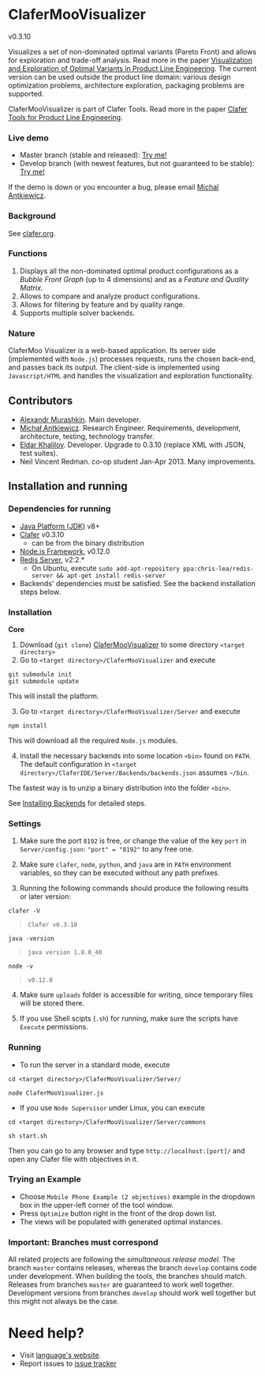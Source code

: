 ClaferMooVisualizer
===================

v0.3.10

Visualizes a set of non-dominated optimal variants (Pareto Front) and allows for exploration and trade-off analysis.
Read more in the paper [Visualization and Exploration of Optimal Variants in Product Line Engineering](http://gsd.uwaterloo.ca/publications/view/528). The current version can be used outside the product line domain: various design optimization problems, architecture exploration, packaging problems are supported.

ClaferMooVisualizer is part of Clafer Tools.
Read more in the paper [Clafer Tools for Product Line Engineering](http://gsd.uwaterloo.ca/publications/view/519).

### Live demo

* Master branch (stable and released): [Try me!](http://t3-necsis.cs.uwaterloo.ca:8092/)
* Develop branch (with newest features, but not guaranteed to be stable): [Try me!](http://t3-necsis.cs.uwaterloo.ca:8192/)

If the demo is down or you encounter a bug, please email [Michal Antkiewicz](mailto:mantkiew@gsd.uwaterloo.ca).

### Background

See [clafer.org](http://clafer.org).

### Functions

1. Displays all the non-dominated optimal product configurations as a *Bubble Front Graph* (up to 4 dimensions) and as a *Feature and Quality Matrix*.
2. Allows to compare and analyze product configurations.
3. Allows for filtering by feature and by quality range.
4. Supports multiple solver backends.

### Nature

ClaferMoo Visualizer is a web-based application.
Its server side (implemented with `Node.js`) processes requests, runs the chosen back-end, and passes back its output.
The client-side is implemented using `Javascript/HTML` and handles the visualization and exploration functionality.

Contributors
------------

* [Alexandr Murashkin](http://gsd.uwaterloo.ca/amurashk). Main developer.
* [Michał Antkiewicz](http://gsd.uwaterloo.ca/mantkiew). Research Engineer. Requirements, development, architecture, testing, technology transfer.
* [Eldar Khalilov](http://gsd.uwaterloo.ca/ekhalilov). Developer. Upgrade to 0.3.10 (replace XML with JSON, test suites).
* Neil Vincent Redman. co-op student Jan-Apr 2013. Many improvements.

Installation and running
------------------------

### Dependencies for running

* [Java Platform (JDK)](http://www.oracle.com/technetwork/java/javase/downloads/index.html) v8+
* [Clafer](https://github.com/gsdlab/clafer) v0.3.10
  * can be from the binary distribution
* [Node.js Framework](http://nodejs.org/download/), v0.12.0
* [Redis Server](https://launchpad.net/~chris-lea/+archive/ubuntu/redis-server), v2:2.*
  * On Ubuntu, execute `sudo add-apt-repository ppa:chris-lea/redis-server && apt-get install redis-server`
* Backends' dependencies must be satisfied. See the backend installation steps below.

### Installation

**Core**

1. Download (`git clone`) [ClaferMooVisualizer](https://github.com/gsdlab/ClaferMooVisualizer) to some directory `<target directory>`
2. Go to `<target directory>/ClaferMooVisualizer` and execute

```
git submodule init
git submodule update
```

This will install the platform.

3. Go to `<target directory>/ClaferMooVisualizer/Server` and execute

`npm install`

This will download all the required `Node.js` modules.

4. Install the necessary backends into some location `<bin>` found on `PATH`. The default configuration in `<target directory>/ClaferIDE/Server/Backends/backends.json` assumes `~/bin`.

The fastest way is to unzip a binary distribution into the folder `<bin>`.

See [Installing Backends](https://github.com/gsdlab/ClaferToolsUICommonPlatform#backends) for detailed steps.

### Settings

1. Make sure the port `8192` is free, or change the value of the key `port` in `Server/config.json`:
`"port" = "8192"` to any free one.

2. Make sure `clafer`, `node`, `python`, and `java` are in `PATH` environment variables, so they can be executed without any path prefixes.

3. Running the following commands should produce the following results or later version:

`clafer -V`

> `Clafer v0.3.10`

`java -version`

> `java version 1.8.0_40`

`node -v`

> `v0.12.0`

4. Make sure `uploads` folder is accessible for writing, since temporary files will be stored there.

5. If you use Shell scipts (`.sh`) for running, make sure the scripts have `Execute` permissions.

### Running

* To run the server in a standard mode, execute

`cd <target directory>/ClaferMooVisualizer/Server/`

`node ClaferMooVisualizer.js`

* If you use `Node Supervisor` under Linux, you can execute

`cd <target directory>/ClaferMooVisualizer/Server/commons`

`sh start.sh`

Then you can go to any browser and type `http://localhost:[port]/` and open any Clafer file with objectives in it.

### Trying an Example

* Choose `Mobile Phone Example (2 objectives)` example in the dropdown box in the upper-left corner of the tool window.
* Press `Optimize` button right in the front of the drop down list.
* The views will be populated with generated optimal instances.

### Important: Branches must correspond

All related projects are following the *simultaneous release model*.
The branch `master` contains releases, whereas the branch `develop` contains code under development.
When building the tools, the branches should match.
Releases from branches `master` are guaranteed to work well together.
Development versions from branches `develop` should work well together but this might not always be the case.

Need help?
==========

* Visit [language's website](http://clafer.org).
* Report issues to [issue tracker](https://github.com/gsdlab/ClaferMooVisualizer/issues)
